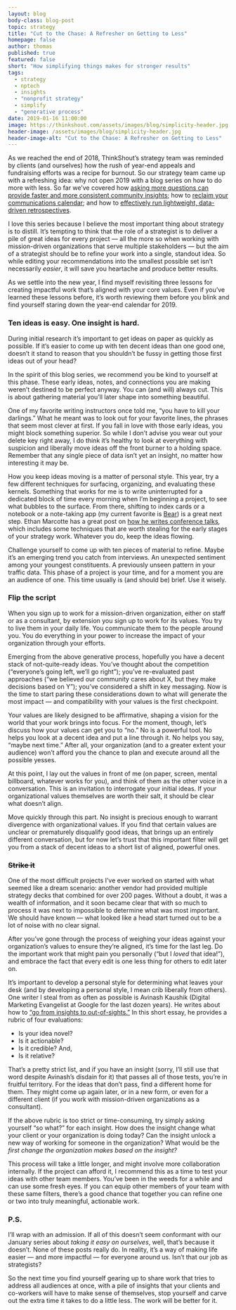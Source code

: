 ```yaml
---
layout: blog
body-class: blog-post
topic: strategy
title: "Cut to the Chase: A Refresher on Getting to Less"
homepage: false
author: thomas
published: true
featured: false
short: "How simplifying things makes for stronger results"
tags:
  - strategy
  - nptech
  - insights
  - "nonprofit strategy"
  - simplify
  - "generative process"
date: 2019-01-16 11:00:00
image: https://thinkshout.com/assets/images/blog/simplicity-header.jpg
header-image: /assets/images/blog/simplicity-header.jpg
header-image-alt: "Cut to the Chase: A Refresher on Getting to Less"
---
```

As we reached the end of 2018, ThinkShout’s strategy team was reminded by clients (and ourselves) how the rush of year-end appeals and fundraising efforts was a recipe for burnout. So our strategy team came up with a refreshing idea: why not open 2019 with a blog series on how to do more with less. So far we’ve covered how [asking more questions can provide faster and more consistent community insights](https://thinkshout.com/blog/2019/01/ask-more-questions/); how to [reclaim your communications calendar](https://thinkshout.com/blog/2019/01/reclaiming-your-comms-calendar/); and how to [effectively run lightweight, data-driven retrospectives](https://thinkshout.com/blog/2019/01/retrospectives/).

I love this series because I believe the most important thing about strategy is to distill. It’s tempting to think that the role of a strategist is to deliver a pile of great ideas for every project — all the more so when working with mission-driven organizations that serve multiple stakeholders — but the aim of a strategist should be to refine your work into a single, standout idea. So while editing your recommendations into the smallest possible set isn’t necessarily _easier_, it will save you heartache and produce better results.

As we settle into the new year, I find myself revisiting three lessons for creating impactful work that’s aligned with your core values. Even if you’ve learned these lessons before, it’s worth reviewing them before you blink and find yourself staring down the year-end calendar for 2019.

### Ten ideas is easy. One insight is hard.

During initial research it’s important to get ideas on paper as quickly as possible. If it’s easier to come up with ten decent ideas than one good one, doesn’t it stand to reason that you shouldn’t be fussy in getting those first ideas out of your head?

In the spirit of this blog series, we recommend you be kind to yourself at this phase. These early ideas, notes, and connections you are making weren’t destined to be perfect anyway. You can (and will) always cut. This is about gathering material you’ll later shape into something beautiful.

One of my favorite writing instructors once told me, “you have to kill your darlings.” What he meant was to look out for your favorite lines, the phrases that seem most clever at first. If you fall in love with those early ideas, you might block something superior. So while I don’t advise you wear out your delete key right away, I do think it’s healthy to look at everything with suspicion and liberally move ideas off the front burner to a holding space. Remember that any single piece of data isn’t yet an insight, no matter how interesting it may be.

How you keep ideas moving is a matter of personal style. This year, try a few different techniques for surfacing, organizing, and evaluating these kernels. Something that works for me is to write uninterrupted for a dedicated block of time every morning when I’m beginning a project, to see what bubbles to the surface. From there, shifting to index cards or a notebook or a note-taking app (my current favorite is [Bear](https://bear.app/)) is a great next step. Ethan Marcotte has a great post on [how he writes conference talks](https://ethanmarcotte.com/wrote/how-i-write-conference-talks/), which includes some techniques that are worth stealing for the early stages of your strategy work. Whatever you do, keep the ideas flowing.

Challenge yourself to come up with ten pieces of material to refine. Maybe it’s an emerging trend you catch from interviews. An unexpected sentiment among your youngest constituents. A previously unseen pattern in your traffic data. This phase of a project is your time, and for a moment you are an audience of one. This time usually is (and should be) brief. Use it wisely.

### Flip the script

When you sign up to work for a mission-driven organization, either on staff or as a consultant, by extension you sign up to work for its values. You try to live them in your daily life. You communicate them to the people around you. You do everything in your power to increase the impact of your organization through your efforts.

Emerging from the above generative process, hopefully you have a decent stack of not-quite-ready ideas. You’ve thought about the competition (“everyone’s going left, we’ll go right”); you’ve re-evaluated past approaches (“we believed our community cares about X, but they make decisions based on Y”); you’ve considered a shift in key messaging. Now is the time to start paring these considerations down to what will generate the most impact — and compatibility with your values is the first checkpoint.

Your values are likely designed to be affirmative, shaping a vision for the world that your work brings into focus. For the moment, though, let’s discuss how your values can get you to “no.” No is a powerful tool. No helps you look at a decent idea and put a line through it. No helps you say, “maybe next time.” After all, your organization (and to a greater extent your audience) won’t afford you the chance to plan and execute around all the possible yesses.

At this point, I lay out the values in front of me (on paper, screen, mental billboard, whatever works for you), and think of them as the other voice in a conversation. This is an invitation to interrogate your initial ideas. If your organizational values themselves are worth their salt, it should be clear what doesn’t align.

Move quickly through this part. No insight is precious enough to warrant divergence with organizational values. If you find that certain values are unclear or prematurely disqualify good ideas, that brings up an entirely different conversation, but for now let’s trust that this important filter will get you from a stack of decent ideas to a short list of aligned, powerful ones.

### ~~Strike it~~

One of the most difficult projects I’ve ever worked on started with what seemed like a dream scenario: another vendor had provided multiple strategy decks that combined for over 200 pages. Without a doubt, it was a wealth of information, and it soon became clear that with so much to process it was next to impossible to determine what was most important. We should have known — what looked like a head start turned out to be a lot of noise with no clear signal.

After you’ve gone through the process of weighing your ideas against your organization’s values to ensure they’re aligned, it’s time for the last leg. Do the important work that might pain you personally (“but I _loved_ that idea!”), and embrace the fact that every edit is one less thing for others to edit later on.

It’s important to develop a personal style for determining what leaves your desk (and by developing a personal style, I mean crib liberally from others). One writer I steal from as often as possible is Avinash Kaushik (Digital Marketing Evangelist at Google for the last dozen years). He writes about how to [“go from insights to out-of-sights.”](https://madmimi.com/p/9d946d#) In this short essay, he provides a rubric of four evaluations:

- Is your idea novel?
- Is it actionable?
- Is it credible? And,
- Is it relative?

That’s a pretty strict list, and if you have an insight (sorry, I’ll still use that word despite Avinash’s disdain for it) that passes all of those tests, you’re in fruitful territory. For the ideas that don’t pass, find a different home for them. They might come up again later, or in a new form, or even for a different client (if you work with mission-driven organizations as a consultant).

If the above rubric is too strict or time-consuming, try simply asking yourself “so what?” for each insight. How does the insight change what your client or your organization is doing today? Can the insight unlock a new way of working for someone in the organization? What would be the _first change the organization makes based on the insight?_

This process will take a little longer, and might involve more collaboration internally. If the project can afford it, I recommend this as a time to test your ideas with other team members. You’ve been in the weeds for a while and can use some fresh eyes. If you can equip other members of your team with these same filters, there’s a good chance that together you can refine one or two into truly meaningful, actionable work.

### P.S.

I’ll wrap with an admission. If all of this doesn’t seem conformant with our January series about _taking it easy on ourselves_, well, that’s because it doesn’t. None of these posts really do. In reality, it’s a way of making life easier — and more impactful — for everyone around us. Isn’t that our job as strategists?

So the next time you find yourself gearing up to share work that tries to address all audiences at once, with a pile of insights that your clients and co-workers will have to make sense of themselves, stop yourself and carve out the extra time it takes to do a little less. The work will be better for it.
